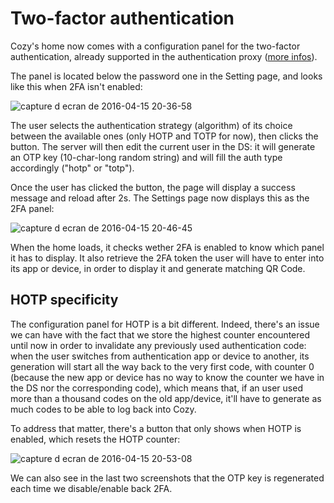# Two-factor authentication

Cozy's home now comes with a configuration panel for the two-factor authentication, already supported in the authentication proxy ([more infos](https://github.com/cozy/cozy-proxy/blob/master/doc/2fa.md)).

The panel is located below the password one in the Setting page, and looks like this when 2FA isn't enabled:

![capture d ecran de 2016-04-15 20-36-58](https://cloud.githubusercontent.com/assets/5547783/14571515/ed669f5a-0349-11e6-9b95-9cb8ff43325f.png)

The user selects the authentication strategy (algorithm) of its choice between the available ones (only HOTP and TOTP for now), then clicks the button. The server will then edit the current user in the DS: it will generate an OTP key (10-char-long random string) and will fill the auth type accordingly ("hotp" or "totp").

Once the user has clicked the button, the page will display a success message and reload after 2s. The Settings page now displays this as the 2FA panel:

![capture d ecran de 2016-04-15 20-46-45](https://cloud.githubusercontent.com/assets/5547783/14571793/73d72df6-034b-11e6-94da-4e1ac57783f1.png)

When the home loads, it checks wether 2FA is enabled to know which panel it has to display. It also retrieve the 2FA token the user will have to enter into its app or device, in order to display it and generate matching QR Code.

## HOTP specificity

The configuration panel for HOTP is a bit different. Indeed, there's an issue we can have with the fact that we store the highest counter encountered until now in order to invalidate any previously used authentication code: when the user switches from authentication app or device to another, its generation will start all the way back to the very first code, with counter 0 (because the new app or device has no way to know the counter we have in the DS nor the corresponding code), which means that, if an user used more than a thousand codes on the old app/device, it'll have to generate as much codes to be able to log back into Cozy.

To address that matter, there's a button that only shows when HOTP is enabled, which resets the HOTP counter:

![capture d ecran de 2016-04-15 20-53-08](https://cloud.githubusercontent.com/assets/5547783/14572489/63955090-034f-11e6-94f6-6ed9a22efca1.png)

We can also see in the last two screenshots that the OTP key is regenerated each time we disable/enable back 2FA.